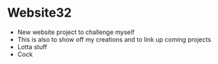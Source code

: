 # Website32
- New website project to challenge myself
- This is also to show off my creations and to link up coming projects
- Lotta stuff
- Cock
